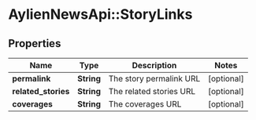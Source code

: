 # AylienNewsApi::StoryLinks

## Properties
Name | Type | Description | Notes
------------ | ------------- | ------------- | -------------
**permalink** | **String** | The story permalink URL | [optional] 
**related_stories** | **String** | The related stories URL | [optional] 
**coverages** | **String** | The coverages URL | [optional] 


